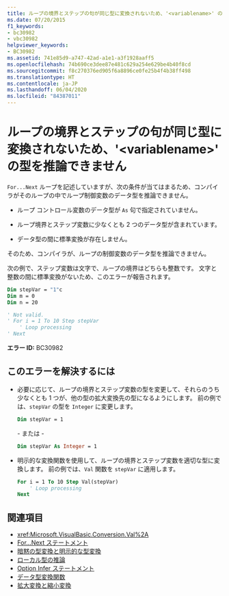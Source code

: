 ```yaml
---
title: ループの境界とステップの句が同じ型に変換されないため、'<variablename>' の型を推論できません
ms.date: 07/20/2015
f1_keywords:
- bc30982
- vbc30982
helpviewer_keywords:
- BC30982
ms.assetid: 741e85d9-a747-42ad-a1e1-a3f1928aaff5
ms.openlocfilehash: 74b690ce3dee87e481c629a254e629be4b40f8cd
ms.sourcegitcommit: f8c270376ed905f6a8896ce0fe25b4f4b38ff498
ms.translationtype: HT
ms.contentlocale: ja-JP
ms.lasthandoff: 06/04/2020
ms.locfileid: "84387011"
---
```

# <a name="type-of-variablename-cannot-be-inferred-because-the-loop-bounds-and-the-step-variable-do-not-widen-to-the-same-type"></a>ループの境界とステップの句が同じ型に変換されないため、'\<variablename>' の型を推論できません

`For...Next` ループを記述していますが、次の条件が当てはまるため、コンパイラがそのループの中でループ制御変数のデータ型を推論できません。

- ループ コントロール変数のデータ型が `As` 句で指定されていません。

- ループ境界とステップ変数に少なくとも 2 つのデータ型が含まれています。

- データ型の間に標準変換が存在しません。

 そのため、コンパイラが、ループの制御変数のデータ型を推論できません。

 次の例で、ステップ変数は文字で、ループの境界はどちらも整数です。 文字と整数の間に標準変換がないため、このエラーが報告されます。

```vb
Dim stepVar = "1"c
Dim m = 0
Dim n = 20

' Not valid.
' For i = 1 To 10 Step stepVar
    ' Loop processing
' Next
```

**エラー ID:** BC30982

## <a name="to-correct-this-error"></a>このエラーを解決するには

- 必要に応じて、ループの境界とステップ変数の型を変更して、それらのうち少なくとも 1 つが、他の型の拡大変換先の型になるようにします。 前の例では、`stepVar` の型を `Integer` に変更します。

  ```vb
  Dim stepVar = 1
  ```

  \- または -

  ```vb
  Dim stepVar As Integer = 1
  ```

- 明示的な変換関数を使用して、ループの境界とステップ変数を適切な型に変換します。 前の例では、`Val` 関数を `stepVar` に適用します。

  ```vb
  For i = 1 To 10 Step Val(stepVar)
      ' Loop processing
  Next
  ```

## <a name="see-also"></a>関連項目

- <xref:Microsoft.VisualBasic.Conversion.Val%2A>
- [For...Next ステートメント](../statements/for-next-statement.md)
- [暗黙の型変換と明示的な型変換](../../programming-guide/language-features/data-types/implicit-and-explicit-conversions.md)
- [ローカル型の推論](../../programming-guide/language-features/variables/local-type-inference.md)
- [Option Infer ステートメント](../statements/option-infer-statement.md)
- [データ型変換関数](../functions/type-conversion-functions.md)
- [拡大変換と縮小変換](../../programming-guide/language-features/data-types/widening-and-narrowing-conversions.md)
